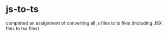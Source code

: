 # js-to-ts
completed an assignment of converting all js files to ts files (including JSX files to tsx files)
